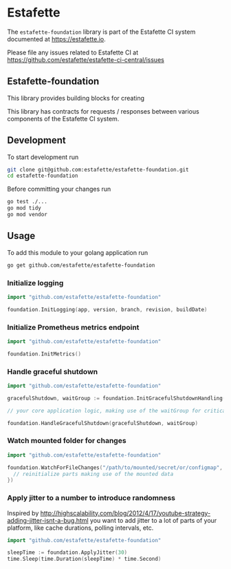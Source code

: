 # Estafette

The `estafette-foundation` library is part of the Estafette CI system documented at https://estafette.io.

Please file any issues related to Estafette CI at https://github.com/estafette/estafette-ci-central/issues

## Estafette-foundation

This library provides building blocks for creating

This library has contracts for requests / responses between various components of the Estafette CI system.

## Development

To start development run

```bash
git clone git@github.com:estafette/estafette-foundation.git
cd estafette-foundation
```

Before committing your changes run

```bash
go test ./...
go mod tidy
go mod vendor
```

## Usage

To add this module to your golang application run

```bash
go get github.com/estafette/estafette-foundation
```

### Initialize logging

```go
import "github.com/estafette/estafette-foundation"

foundation.InitLogging(app, version, branch, revision, buildDate)
```

### Initialize Prometheus metrics endpoint

```go
import "github.com/estafette/estafette-foundation"

foundation.InitMetrics()
```

### Handle graceful shutdown

```go
import "github.com/estafette/estafette-foundation"

gracefulShutdown, waitGroup := foundation.InitGracefulShutdownHandling()

// your core application logic, making use of the waitGroup for critical sections

foundation.HandleGracefulShutdown(gracefulShutdown, waitGroup)
```


### Watch mounted folder for changes

```go
import "github.com/estafette/estafette-foundation"

foundation.WatchForFileChanges("/path/to/mounted/secret/or/configmap", func(event fsnotify.Event) {
  // reinitialize parts making use of the mounted data
})
```

### Apply jitter to a number to introduce randomness

Inspired by http://highscalability.com/blog/2012/4/17/youtube-strategy-adding-jitter-isnt-a-bug.html you want to add jitter to a lot of parts of your platform, like cache durations, polling intervals, etc.

```go
import "github.com/estafette/estafette-foundation"

sleepTime := foundation.ApplyJitter(30)
time.Sleep(time.Duration(sleepTime) * time.Second)
```